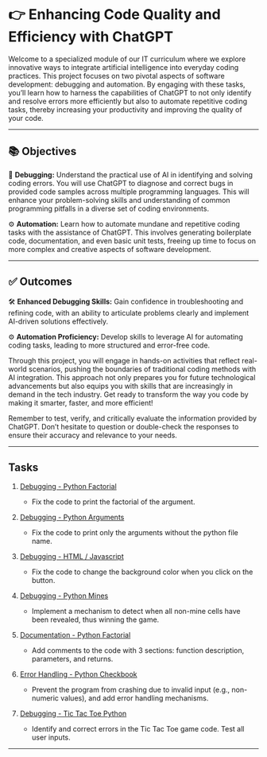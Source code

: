 # :point_right: Enhancing Code Quality and Efficiency with ChatGPT

Welcome to a specialized module of our IT curriculum where we explore innovative ways to integrate artificial intelligence into everyday coding practices. This project focuses on two pivotal aspects of software development: debugging and automation. By engaging with these tasks, you’ll learn how to harness the capabilities of ChatGPT to not only identify and resolve errors more efficiently but also to automate repetitive coding tasks, thereby increasing your productivity and improving the quality of your code.

---

## :books: Objectives

:bug: **Debugging:** Understand the practical use of AI in identifying and solving coding errors. You will use ChatGPT to diagnose and correct bugs in provided code samples across multiple programming languages. This will enhance your problem-solving skills and understanding of common programming pitfalls in a diverse set of coding environments.

:gear: **Automation:** Learn how to automate mundane and repetitive coding tasks with the assistance of ChatGPT. This involves generating boilerplate code, documentation, and even basic unit tests, freeing up time to focus on more complex and creative aspects of software development.

---

## :white_check_mark: Outcomes

:hammer_and_wrench: **Enhanced Debugging Skills:** Gain confidence in troubleshooting and refining code, with an ability to articulate problems clearly and implement AI-driven solutions effectively.

:gear: **Automation Proficiency:** Develop skills to leverage AI for automating coding tasks, leading to more structured and error-free code.

Through this project, you will engage in hands-on activities that reflect real-world scenarios, pushing the boundaries of traditional coding methods with AI integration. This approach not only prepares you for future technological advancements but also equips you with skills that are increasingly in demand in the tech industry. Get ready to transform the way you code by making it smarter, faster, and more efficient!

Remember to test, verify, and critically evaluate the information provided by ChatGPT. Don’t hesitate to question or double-check the responses to ensure their accuracy and relevance to your needs.

---

## Tasks

1. [Debugging - Python Factorial](https://github.com/WennieL/holbertonschool-chatgpt-introduction/blob/master/debugging/factorial.py)
   - Fix the code to print the factorial of the argument.

2. [Debugging - Python Arguments](https://github.com/WennieL/holbertonschool-chatgpt-introduction/blob/master/debugging/print_arguments.py)
   - Fix the code to print only the arguments without the python file name.

3. [Debugging - HTML / Javascript](https://github.com/WennieL/holbertonschool-chatgpt-introduction/blob/master/debugging/change_background.html)
   - Fix the code to change the background color when you click on the button.

4. [Debugging - Python Mines](https://github.com/WennieL/holbertonschool-chatgpt-introduction/blob/master/debugging/mines.py)
   - Implement a mechanism to detect when all non-mine cells have been revealed, thus winning the game.

5. [Documentation - Python Factorial](https://github.com/WennieL/holbertonschool-chatgpt-introduction/blob/master/debugging/factorial_recursive.py)
   - Add comments to the code with 3 sections: function description, parameters, and returns.

6. [Error Handling - Python Checkbook](https://github.com/WennieL/holbertonschool-chatgpt-introduction/blob/master/debugging/checkbook.py)
   - Prevent the program from crashing due to invalid input (e.g., non-numeric values), and add error handling mechanisms.

7. [Debugging - Tic Tac Toe Python](https://github.com/WennieL/holbertonschool-chatgpt-introduction/blob/master/debugging/tic.py)
   - Identify and correct errors in the Tic Tac Toe game code. Test all user inputs.

---
